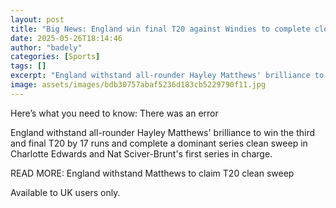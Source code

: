 ```yaml
---
layout: post
title: "Big News: England win final T20 against Windies to complete clean sweep"
date: 2025-05-26T18:14:46
author: "badely"
categories: [Sports]
tags: []
excerpt: "England withstand all-rounder Hayley Matthews' brilliance to win the third and final T20 by 17 runs and complete a dominant series clean sweep in Char"
image: assets/images/bdb30757abaf5236d183cb5229790f11.jpg
---
```


Here’s what you need to know: There was an error

England withstand all-rounder Hayley Matthews' brilliance to win the third and final T20 by 17 runs and complete a dominant series clean sweep in Charlotte Edwards and Nat Sciver-Brunt's first series in charge.

READ MORE: England withstand Matthews to claim T20 clean sweep

Available to UK users only.

